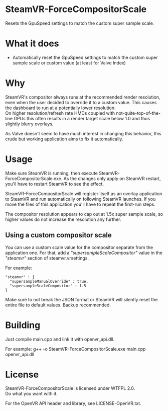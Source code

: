 # SteamVR-ForceCompositorScale
Resets the GpuSpeed settings to match the custom super sample scale.

# What it does
- Automatically reset the GpuSpeed settings to match the custom super sample scale or custom value (at least for Valve Index)

# Why
SteamVR's compositor always runs at the recommended render resolution, even when the user decided to override it to a custom value. This causes the dashboard to run at a potentially lower resolution.  
On higher resolution/refresh rate HMDs coupled with not-quite-top-of-the-line GPUs this often results in a render target scale below 1.0 and thus slightly blurry overlays.

As Valve doesn't seem to have much interest in changing this behavior, this crude but working application aims to fix it automatically.

# Usage
Make sure SteamVR is running, then execute SteamVR-ForceCompositorScale.exe. As the changes only apply on SteamVR restart, you'll have to restart SteamVR to see the effect.

SteamVR-ForceCompositorScale will register itself as an overlay application to SteamVR and run automatically on following SteamVR launches. If you move the files of this application you'll have to repeat the first-run steps.

The compositor resolution appears to cap out at 1.5x super sample scale, so higher values do not increase the resolution any further.

## Using a custom compositor scale
You can use a custom scale value for the compositor separate from the application one. For that, add a *"supersampleScaleCompositor"* value in the *"steamvr"* section of steamvr.vrsettings.

For example:
    
    "steamvr" : {
      "supersampleManualOverride" : true,
	  "supersampleScaleCompositor" : 1.5
    }
	
Make sure to not break the JSON format or SteamVR will silently reset the entire file to default values. Backup recommended.

# Building
Just compile main.cpp and link it with openvr_api.dll.

For example: g++ -o SteamVR-ForceCompositorScale.exe main.cpp openvr_api.dll

# License
SteamVR-ForceCompositorScale is licensed under WTFPL 2.0.  
Do what you want with it.

For the OpenVR API header and library, see LICENSE-OpenVR.txt.
